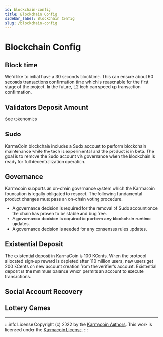 ```yaml
---
id: blockchain-config
title: Blockchain Config
sidebar_label: Blockchain Config
slug: /blockchain-config
---
```


# Blockchain Config


## Block time
We'd like to initial have a 30 seconds blocktime. This can ensure about 60 seconds transactions confirmation time which is reasonable for the first stage of the project. In the future, L2 tech can speed up transaction confirmation.

## Validators Deposit Amount
See tokenomics

## Sudo
KarmaCoin blockchain includes a Sudo account to perform blockchain maintenance while the tech is experimental and the product is in beta. The goal is to remove the Sudo account via governance when the blockchain is ready for full decentralization operation.

## Governance
Karmacoin supports an on-chain governance system which the Karmacoin foundation is legally obligated to respect.
The following fundamental product changes must pass an on-chain voting procedure.

- A governance decision is required for the removal of Sudo account once the chain has proven to be stable and bug free.
- A governance decision is required to perform any blockchain runtime updates.
- A governance decision is needed for any consensus rules updates.

## Existential Deposit
The existential deposit in KarmaCoin is 100 KCents. When the protocol allocated sign-up reward is depleted after 110 million users, new users get 200 KCents on new account creation from the verifier's account. Existential deposit is the minimum balance which permits an account to execute transactions.

## Social Account Recovery


## Lottery Games



---
:::info License
Copyright (c) 2022 by the [Karmacoin Authors](https://github.com/avive/karmacoin-docs). This work is licensed under the [Karmacoin License](/docs/license).
:::
